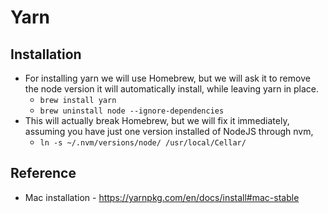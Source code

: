 # Yarn 

## Installation

* For installing yarn we will use Homebrew, but we will ask it to remove the node version it will automatically install, while leaving yarn in place.
  * `brew install yarn`
  * `brew uninstall node --ignore-dependencies`
* This will actually break Homebrew, but we will fix it immediately, assuming you have just one version installed of NodeJS through nvm,
  * `ln -s ~/.nvm/versions/node/ /usr/local/Cellar/`

## Reference
* Mac installation - https://yarnpkg.com/en/docs/install#mac-stable
